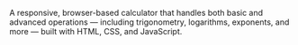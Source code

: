 A responsive, browser-based calculator that handles both basic and advanced operations — including trigonometry, logarithms, exponents, and more — built with HTML, CSS, and JavaScript.